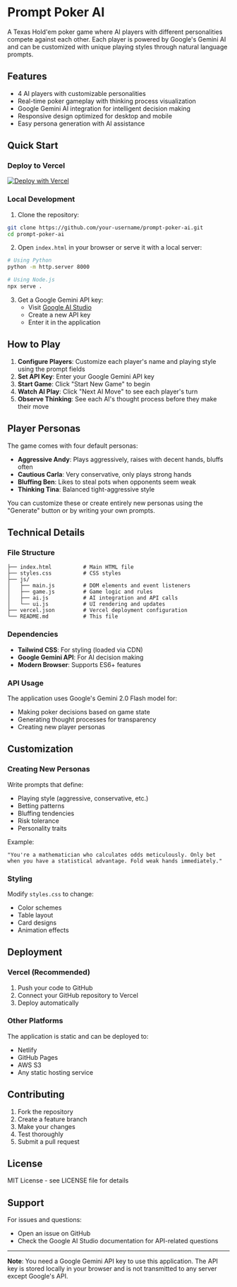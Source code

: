 # Prompt Poker AI

A Texas Hold'em poker game where AI players with different personalities compete against each other. Each player is powered by Google's Gemini AI and can be customized with unique playing styles through natural language prompts.

## Features

- 4 AI players with customizable personalities
- Real-time poker gameplay with thinking process visualization
- Google Gemini AI integration for intelligent decision making
- Responsive design optimized for desktop and mobile
- Easy persona generation with AI assistance

## Quick Start

### Deploy to Vercel

[![Deploy with Vercel](https://vercel.com/button)](https://vercel.com/new/clone?repository-url=https%3A%2F%2Fgithub.com%2Fyour-username%2Fprompt-poker-ai)

### Local Development

1. Clone the repository:
```bash
git clone https://github.com/your-username/prompt-poker-ai.git
cd prompt-poker-ai
```

2. Open `index.html` in your browser or serve it with a local server:
```bash
# Using Python
python -m http.server 8000

# Using Node.js
npx serve .
```

3. Get a Google Gemini API key:
   - Visit [Google AI Studio](https://aistudio.google.com/app/apikey)
   - Create a new API key
   - Enter it in the application

## How to Play

1. **Configure Players**: Customize each player's name and playing style using the prompt fields
2. **Set API Key**: Enter your Google Gemini API key
3. **Start Game**: Click "Start New Game" to begin
4. **Watch AI Play**: Click "Next AI Move" to see each player's turn
5. **Observe Thinking**: See each AI's thought process before they make their move

## Player Personas

The game comes with four default personas:

- **Aggressive Andy**: Plays aggressively, raises with decent hands, bluffs often
- **Cautious Carla**: Very conservative, only plays strong hands
- **Bluffing Ben**: Likes to steal pots when opponents seem weak
- **Thinking Tina**: Balanced tight-aggressive style

You can customize these or create entirely new personas using the "Generate" button or by writing your own prompts.

## Technical Details

### File Structure
```
├── index.html          # Main HTML file
├── styles.css          # CSS styles
├── js/
│   ├── main.js         # DOM elements and event listeners
│   ├── game.js         # Game logic and rules
│   ├── ai.js           # AI integration and API calls
│   └── ui.js           # UI rendering and updates
├── vercel.json         # Vercel deployment configuration
└── README.md           # This file
```

### Dependencies
- **Tailwind CSS**: For styling (loaded via CDN)
- **Google Gemini API**: For AI decision making
- **Modern Browser**: Supports ES6+ features

### API Usage
The application uses Google's Gemini 2.0 Flash model for:
- Making poker decisions based on game state
- Generating thought processes for transparency
- Creating new player personas

## Customization

### Creating New Personas
Write prompts that define:
- Playing style (aggressive, conservative, etc.)
- Betting patterns
- Bluffing tendencies
- Risk tolerance
- Personality traits

Example:
```
"You're a mathematician who calculates odds meticulously. Only bet when you have a statistical advantage. Fold weak hands immediately."
```

### Styling
Modify `styles.css` to change:
- Color schemes
- Table layout
- Card designs
- Animation effects

## Deployment

### Vercel (Recommended)
1. Push your code to GitHub
2. Connect your GitHub repository to Vercel
3. Deploy automatically

### Other Platforms
The application is static and can be deployed to:
- Netlify
- GitHub Pages
- AWS S3
- Any static hosting service

## Contributing

1. Fork the repository
2. Create a feature branch
3. Make your changes
4. Test thoroughly
5. Submit a pull request

## License

MIT License - see LICENSE file for details

## Support

For issues and questions:
- Open an issue on GitHub
- Check the Google AI Studio documentation for API-related questions

---

**Note**: You need a Google Gemini API key to use this application. The API key is stored locally in your browser and is not transmitted to any server except Google's API.
